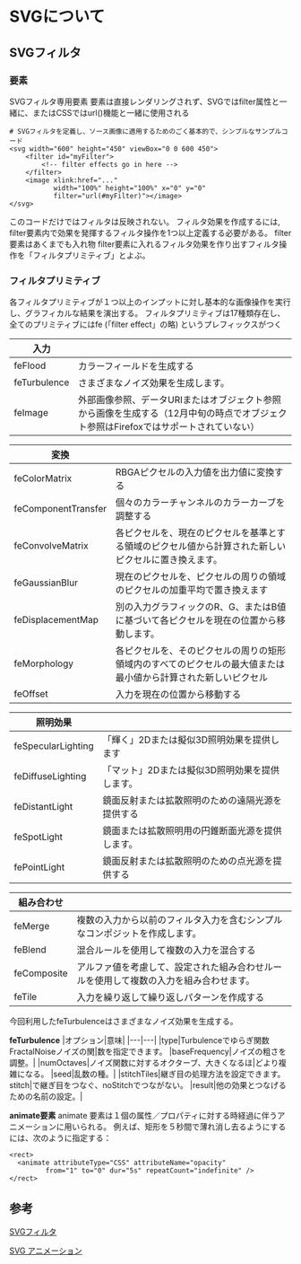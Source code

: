 # SVGについて

## SVGフィルタ

### <filter>要素
SVGフィルタ専用要素
要素は直接レンダリングされず、SVGではfilter属性と一緒に、またはCSSではurl()機能と一緒に使用される
```
# SVGフィルタを定義し、ソース画像に適用するためのごく基本的で、シンプルなサンプルコード
<svg width="600" height="450" viewBox="0 0 600 450">
    <filter id="myFilter">
        <!-- filter effects go in here -->
    </filter>
    <image xlink:href="..." 
           width="100%" height="100%" x="0" y="0"
           filter="url(#myFilter)"></image>   
</svg>
```
このコードだけではフィルタは反映されない。
フィルタ効果を作成するには, filter要素内で効果を発揮するフィルタ操作を1つ以上定義する必要がある。
filter要素はあくまでも入れ物
filter要素に入れるフィルタ効果を作り出すフィルタ操作を「フィルタプリミティブ」とよぶ。

### フィルタプリミティブ
各フィルタプリミティブが１つ以上のインプットに対し基本的な画像操作を実行し、グラフィカルな結果を演出する。
フィルタプリミティブは17種類存在し、全てのプリミティブにはfe (「filter effect」の略) というプレフィックスがつく

|入力||
|---|---|
|feFlood|カラーフィールドを生成する|
|feTurbulence|さまざまなノイズ効果を生成します。|
|feImage|外部画像参照、データURIまたはオブジェクト参照から画像を生成する（12月中旬の時点でオブジェクト参照はFirefoxではサポートされていない）|

|変換||
|---|---|
|feColorMatrix|RBGAピクセルの入力値を出力値に変換する|
|feComponentTransfer|個々のカラーチャンネルのカラーカーブを調整する|
|feConvolveMatrix|各ピクセルを、現在のピクセルを基準とする領域のピクセル値から計算された新しいピクセルに置き換えます。|
|feGaussianBlur|現在のピクセルを、ピクセルの周りの領域のピクセルの加重平均で置き換えます|
|feDisplacementMap|別の入力グラフィックのR、G、またはB値に基づいて各ピクセルを現在の位置から移動します。|
|feMorphology|各ピクセルを、そのピクセルの周りの矩形領域内のすべてのピクセルの最大値または最小値から計算された新しいピクセル|に置き換えます。
|feOffset|入力を現在の位置から移動する|

|照明効果||
|---|---|
|feSpecularLighting|「輝く」2Dまたは擬似3D照明効果を提供します|
|feDiffuseLighting|「マット」2Dまたは擬似3D照明効果を提供します。|
|feDistantLight|鏡面反射または拡散照明のための遠隔光源を提供する|
|feSpotLight|鏡面または拡散照明用の円錐断面光源を提供します。|
|fePointLight|鏡面反射または拡散照明のための点光源を提供する|

|組み合わせ||
|---|---|
|feMerge|複数の入力から以前のフィルタ入力を含むシンプルなコンポジットを作成します。|
|feBlend|混合ルールを使用して複数の入力を混合する|
|feComposite|アルファ値を考慮して、設定された組み合わせルールを使用して複数の入力を組み合わせます。|
|feTile|入力を繰り返して繰り返しパターンを作成する|

今回利用したfeTurbulenceはさまざまなノイズ効果を生成する。

**feTurbulence**
|オプション|意味|
|---|---|
|type|Turbulenceでゆらぎ関数FractalNoiseノイズの関|数を指定できます。
|baseFrequency|ノイズの粗さを調整。|
|numOctaves|ノイズ関数に対するオクターブ、大きくなるほ|どより複雑になる。
|seed|乱数の種。|
|stitchTiles|継ぎ目の処理方法を設定できます。stitch|で継ぎ目をつなぐ、noStitchでつながない。
|result|他の効果とつなげるための名前の設定。|

**animate要素**
animate 要素は１個の属性／プロパティに対する時経過に伴うアニメーションに用いられる。 例えば、矩形を５秒間で薄れ消し去るようにするには、次のように指定する：
```
<rect>
  <animate attributeType="CSS" attributeName="opacity" 
         from="1" to="0" dur="5s" repeatCount="indefinite" />
</rect>
```

## 参考
[SVGフィルタ](https://riptutorial.com/ja/svg/topic/3262/%E3%83%95%E3%82%A3%E3%83%AB%E3%82%BF)

[SVG アニメーション](https://triple-underscore.github.io/SVG11/animate.html#AnimateElement)